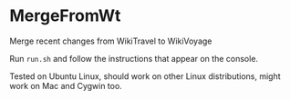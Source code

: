 MergeFromWt
===========

Merge recent changes from WikiTravel to WikiVoyage

Run `run.sh` and follow the instructions that appear on the console.

Tested on Ubuntu Linux, should work on other Linux distributions, might work on Mac and Cygwin too.
